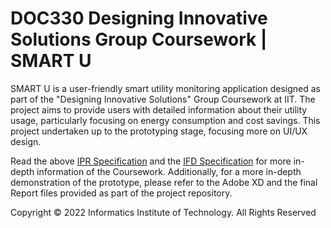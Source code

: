 # DOC330 Designing Innovative Solutions Group Coursework | SMART U

SMART U is a user-friendly smart utility monitoring application designed as part of the "Designing Innovative Solutions" Group Coursework at IIT. The project aims to provide users with detailed information about their utility usage, particularly focusing on energy consumption and cost savings. This project undertaken up to the prototyping stage, focusing more on UI/UX design.

Read the above [IPR Specification](https://github.com/AhmedAamil/DOC330-Coursework/blob/MAIN/IPR%20Specification.pdf) and the [IFD Specification](https://github.com/AhmedAamil/DOC330-Coursework/blob/MAIN/Implementation%20and%20Final%20Document%20Guidelines.pdf) for more in-depth information of the Coursework. Additionally, for a more in-depth demonstration of the prototype, please refer to the Adobe XD and the final Report files provided as part of the project repository.

Copyright © 2022 Informatics Institute of Technology. All Rights Reserved
